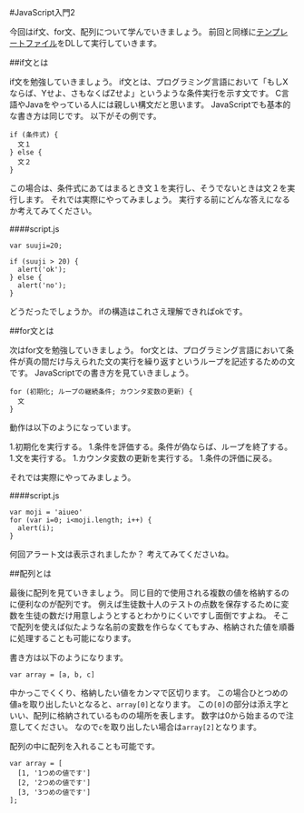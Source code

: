 #JavaScript入門2

今回はif文、for文、配列について学んでいきましょう。
前回と同様に[テンプレートファイル](./js_template.zip?raw=true)をDLして実行していきます。

##if文とは

if文を勉強していきましょう。
if文とは、プログラミング言語において「もしXならば、Yせよ、さもなくばZせよ」というような条件実行を示す文です。
C言語やJavaをやっている人には親しい構文だと思います。
JavaScriptでも基本的な書き方は同じです。
以下がその例です。

```
if (条件式) {
  文１
} else {
  文２
}
```
この場合は、条件式にあてはまるとき文１を実行し、そうでないときは文２を実行します。
それでは実際にやってみましょう。
実行する前にどんな答えになるか考えてみてください。

####script.js
```
var suuji=20;

if (suuji > 20) {
  alert('ok');
} else {
  alert('no');
}
```
どうだったでしょうか。
ifの構造はこれさえ理解できればokです。

##for文とは

次はfor文を勉強していきましょう。
for文とは、プログラミング言語において条件が真の間だけ与えられた文の実行を繰り返すというループを記述するための文です。
JavaScriptでの書き方を見ていきましょう。

```
for (初期化; ループの継続条件; カウンタ変数の更新) {
  文
}
```
動作は以下のようになっています。

1.初期化を実行する。
1.条件を評価する。条件が偽ならば、ループを終了する。
1.文を実行する。
1.カウンタ変数の更新を実行する。
1.条件の評価に戻る。

それでは実際にやってみましょう。

####script.js
```
var moji = 'aiueo'
for (var i=0; i<moji.length; i++) {
  alert(i);
}
```
何回アラート文は表示されましたか？
考えてみてくださいね。

##配列とは

最後に配列を見ていきましょう。
同じ目的で使用される複数の値を格納するのに便利なのが配列です。
例えば生徒数十人のテストの点数を保存するために変数を生徒の数だけ用意しようとするとわかりにくいですし面倒ですよね。
そこで配列を使えば似たような名前の変数を作らなくてもすみ、格納された値を順番に処理することも可能になります。

書き方は以下のようになります。

```
var array = [a, b, c]
```
中かっこでくくり、格納したい値をカンマで区切ります。
この場合ひとつめの値`a`を取り出したいとなると、`array[0]`となります。
この`[0]`の部分は添え字といい、配列に格納されているものの場所を表します。
数字は0から始まるので注意してください。
なので`c`を取り出したい場合は`array[2]`となります。

配列の中に配列を入れることも可能です。
```
var array = [
  [1, '1つめの値です']
  [2, '2つめの値です']
  [3, '3つめの値です']
];
```


